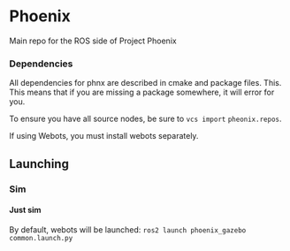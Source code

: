 # Phoenix

Main repo for the ROS side of Project Phoenix

### Dependencies

All dependencies for phnx are described in cmake and package files.
This. This means that if you are missing a package somewhere, it will error for you.

To ensure you have all source nodes, be sure to `vcs import` `pheonix.repos`.

If using Webots, you must install webots separately.

## Launching

### Sim

#### Just sim

By default, webots will be launched:
`ros2 launch phoenix_gazebo common.launch.py`
